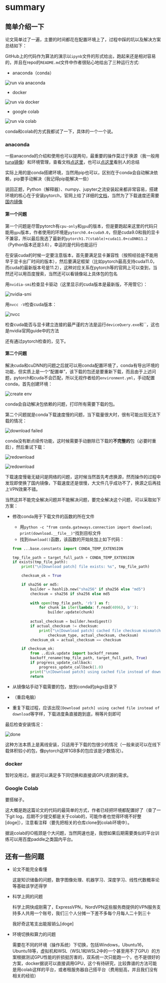 # summary

## 简单介绍一下

论文简单过了一遍，主要的时间都花在配置环境上了，过程中踩的坑以及解决方案总结如下：

GitHub上的代码作为算法的演示以`ipynb`文件的形式给出，跑起来还是相对容易的，并且在repo的`README.md`文件中作者很贴心地给出了三种运行方式:

- anaconda（conda）

![run via anaconda](pics\0.png)

- docker

![run via docker](pics\6.png)

- google colab

![run via colab](pics\7.png)

conda和colab的方式我都试了一下，具体的一个一个说。

### anaconda

一些anaconda的介绍和使用也可以提两句，最重要的操作莫过于换源（我一般用[tuna镜像](https://mirrors.tuna.tsinghua.edu.cn/help/anaconda/)）和环境管理，查看文档[点这里](https://conda.io/projects/conda/en/latest/)，也可以[点这里](https://www.jianshu.com/p/62f155eb6ac5)看别人的总结

实际上用的是conda搭建环境，当然用pip也可以，区别在于conda会自动解决依赖，pip要手动解决（我记得pip能解决一些）

说回正题，Python（解释器）、numpy、jupyter之流安装起来都非常容易，搭建环境的核心在于安装pytorch，官网上给了详细的[文档](https://pytorch.org/get-started/locally/)，当然为了下载速度还需要[国内镜像](https://mirrors.tuna.tsinghua.edu.cn/anaconda/cloud/pytorch/)

#### 第一个问题

第一个问题是尽管pytorch有`cpu-only`和`gpu`的版本，但是要跑起来这里的代码只能用`gpu`版本，作者使用的环境是`pytorch0.4`+`cuda9.0`，但是cuda9.0和我的显卡不兼容，所以最后我选了最新的`pytorch1.7(stable)+cuda11.0+cuDNN11.2`（Python版本还是3.6），幸运的是代码也能运行

在安装cuda的时候一定要注意版本，首先要满足显卡兼容性（按照经验是不能用早于显卡出厂时间的版本），然后要满足框架（比如pytorch最高支持cuda11.0，而cuda的最新版本号是11.2），这种对应关系在pytorch等的官网上可以查到，当然还可以用百度搜索，当然还可以看镜像站上具体包的包名

用`nvidia-smi`检查显卡驱动（这里显示的cuda版本是最新版，不用管它）：

![nvidia-smi](pics\8.png)

用`nvcc -V`检查cuda版本：

![nvcc](pics\9.png)

检查cuda能否与显卡建立连接的最严谨的方法是运行`deviceQuery.exe`和``，这也是nvidia官网guide中的方法

还有通过pytorch检查的，见下。

#### 第二个问题

解决cuda和cuDNN的问题之后就可以用conda配置环境了，conda有导出环境的功能，但实质上是一个“配置单”，该下载的包还是要重新下载，而且由于上述问题，pytorch和cuda不会匹配，所以无视作者给的`environment.yml`，手动配置conda，首先创建环境：

![create env](pics\1.png)

conda会自动解决包依赖的问题，打印所有需要下载的包。

第二个问题就是conda下载速度慢的问题，当下载量很大时，很有可能出现无法下载的情况：

![download failed](pics\2.png)

conda没有断点续传功能，这时候需要手动删除已下载的**不完整的**包（必要时重启），然后重试下载：

![redownload](pics\3.png)

![redownload](pics\4.png)

下载速度慢毫无疑问是网络的问题，这时候当然首先考虑换源，然而操作的过程中发现即使换了国内镜像，下载速度还是很慢，大文件几乎成功不了，换源之后再挂上VPN效果不错。

当然这并不能完全解决问题并不能解决问题，要完全解决这个问题，可以采取如下方案：

- 修改conda用于下载文件的函数的所在文件
    - 用`python -c "from conda.gateways.connection import download; print(download.__file__)"`找到目标文件
    - 找到`download()`函数，该函数的开始处加上如下代码：

    ```Python
    from ...base.constants import CONDA_TEMP_EXTENSION

    tmp_file_path = target_full_path + CONDA_TEMP_EXTENSION
    if exists(tmp_file_path):
        print("\n[Download patch] file exists: %s", tmp_file_path)
    
        checksum_ok = True
    
        if sha256 or md5:
            builder = hashlib.new("sha256" if sha256 else "md5")
            checksum = sha256 if sha256 else md5
        
            with open(tmp_file_path, 'rb') as f:
                for chunk in iter(lambda: f.read(4096), b''):
                    builder.update(chunk)
        
            actual_checksum = builder.hexdigest()
            if actual_checksum != checksum:
                print("\n[Download patch] cached file checksum mismatch: %s (%s != %s)", 
                    checksum_type, actual_checksum, checksum)
            checksum_ok = actual_checksum == checksum
    
        if checksum_ok:
            from ..disk.update import backoff_rename
            backoff_rename(tmp_file_path, target_full_path, True)
            if progress_update_callback:
                progress_update_callback(1.0)
            print("\n[Download patch] using cached file instead of download", target_full_path)
            return
    ```

- 从镜像站手动下载需要的包，放到conda的pkgs目录下
- （重启电脑）
- 重复下载过程，应该出现`[Download patch] using cached file instead of download`等字样，下载进度条直接跑到底，稍等片刻即可

最后检查安装情况：

![done](pics\10.png)

这种方法本质上是离线安装，只适用于下载的包很少的情况（一般来说可以在线下载体积较小的包，像pytorch这样1GB多的包应该是少数情况）。

### docker

暂时没用过，据说可以满足多下同切换和直接调GPU资源的需求。

### Google Colab

要搭梯子。

这大概是跑这篇论文的代码的最简单的方式，作者已经把环境都配置好了（查了一下git log，后期不少提交都是关于colab的，可能作者也觉得环境不好整[doge]），注意看注释（要先把相关的仓库clone到colab环境中）。

据说colab的IO瓶颈是个大问题，当然网速也是，我想如果后期需要类似的平台训练可以用百度paddle之类国内平台。

## 还有一些问题

- 论文不能完全看懂

    这是知识储备的问题，数字图像处理、机器学习、深度学习、线性代数概率论等基础该学还得学

- 科学上网的问题

    科学上网快成刚需了，ExpressVPN，NordVPN这些服务商提供的VPN服务支持多人共用一个账号，我们三个人分摊一下差不多每个月每人二十到三十

    我好奇这笔支出能报销么[doge]

- 环境切换和算力的问题

    需要在不同的环境（操作系统）下切换，包括Windows，Ubuntu16，Ubuntu18等，虚拟机和WSL（WSL1和WSL2中的一个甚至用不了GPU）的方案根据测试GPU性能的折损挺厉害的，双系统一次只能跑一个，也不是很好的方案，docker据说可以直接调用GPU，这个有待研究，比较靠谱的方法可能是用colab这样的平台，或者租服务器自己搭平台（费用挺高，并且我们没有相关的经验）